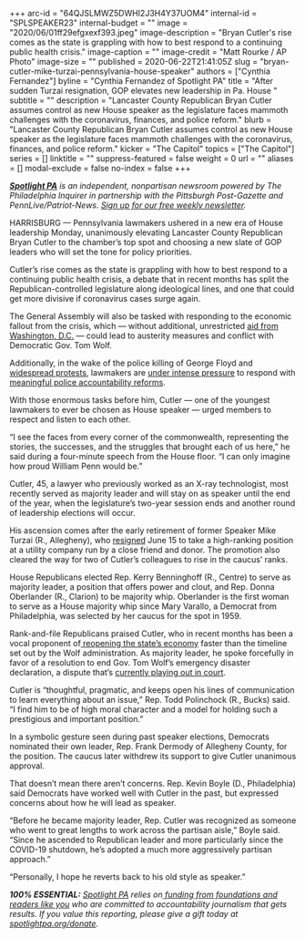 +++
arc-id = "64QJSLMWZ5DWHI2J3H4Y37UOM4"
internal-id = "SPLSPEAKER23"
internal-budget = ""
image = "2020/06/01ff29efgxexf393.jpeg"
image-description = "Bryan Cutler's rise comes as the state is grappling with how to best respond to a continuing public health crisis."
image-caption = ""
image-credit = "Matt Rourke / AP Photo"
image-size = ""
published = 2020-06-22T21:41:05Z
slug = "bryan-cutler-mike-turzai-pennsylvania-house-speaker"
authors = ["Cynthia Fernandez"]
byline = "Cynthia Fernandez of Spotlight PA"
title = "After sudden Turzai resignation, GOP elevates new leadership in Pa. House "
subtitle = ""
description = "Lancaster County Republican Bryan Cutler assumes control as new House speaker as the legislature faces mammoth challenges with the coronavirus, finances, and police reform."
blurb = "Lancaster County Republican Bryan Cutler assumes control as new House speaker as the legislature faces mammoth challenges with the coronavirus, finances, and police reform."
kicker = "The Capitol"
topics = ["The Capitol"]
series = []
linktitle = ""
suppress-featured = false
weight = 0
url = ""
aliases = []
modal-exclude = false
no-index = false
+++

<a href="https://www.spotlightpa.org/"><i><b>Spotlight PA</b></i></a><i> is an independent, nonpartisan newsroom powered by The Philadelphia Inquirer in partnership with the Pittsburgh Post-Gazette and PennLive/Patriot-News. </i><a href="https://www.spotlightpa.org/newsletters"><i>Sign up for our free weekly newsletter</i></a><i>.</i>

HARRISBURG — Pennsylvania lawmakers ushered in a new era of House leadership Monday, unanimously elevating Lancaster County Republican Bryan Cutler to the chamber’s top spot and choosing a new slate of GOP leaders who will set the tone for policy priorities. 

Cutler’s rise comes as the state is grappling with how to best respond to a continuing public health crisis, a debate that in recent months has split the Republican-controlled legislature along ideological lines, and one that could get more divisive if coronavirus cases surge again.

The General Assembly will also be tasked with responding to the economic fallout from the crisis, which — without additional, unrestricted <a href="https://www.spotlightpa.org/news/2020/05/pennsylvania-cares-act-coronavirus-federal-funding/">aid from Washington, D.C.</a> — could lead to austerity measures and conflict with Democratic Gov. Tom Wolf.

Additionally, in the wake of the police killing of George Floyd and <a href="https://www.spotlightpa.org/news/2020/06/tom-wolf-george-floyd-march-harrisburg/">widespread protests</a>, lawmakers are <a href="https://www.spotlightpa.org/news/2020/06/pennsylvania-police-misconduct-database-george-floyd/">under intense pressure</a> to respond with <a href="https://www.spotlightpa.org/news/2020/06/pennsylvania-george-floyd-protests-democrats-block-house-demand-action/">meaningful police accountability reforms</a>.

With those enormous tasks before him, Cutler — one of the youngest lawmakers to ever be chosen as House speaker — urged members to respect and listen to each other. 

<script src="https://www.spotlightpa.org/embed.js" async></script><div data-spl-embed-version="1" data-spl-src="https://www.spotlightpa.org/embeds/donate/"></div>

“I see the faces from every corner of the commonwealth, representing the stories, the successes, and the struggles that brought each of us here,” he said during a four-minute speech from the House floor. “I can only imagine how proud William Penn would be.”

Cutler, 45, a lawyer who previously worked as an X-ray technologist, most recently served as majority leader and will stay on as speaker until the end of the year, when the legislature’s two-year session ends and another round of leadership elections will occur.

His ascension comes after the early retirement of former Speaker Mike Turzai (R., Allegheny), who <a href="https://www.spotlightpa.org/news/2020/06/pennsylvania-mike-turzai-republican-speaker-resigns/">resigned</a> June 15 to take a high-ranking position at a utility company run by a close friend and donor. The promotion also cleared the way for two of Cutler’s colleagues to rise in the caucus’ ranks. 

House Republicans elected Rep. Kerry Benninghoff (R., Centre) to serve as majority leader, a position that offers power and clout, and Rep. Donna Oberlander (R., Clarion) to be majority whip. Oberlander is the first woman to serve as a House majority whip since Mary Varallo, a Democrat from Philadelphia, was selected by her caucus for the spot in 1959. 

Rank-and-file Republicans praised Cutler, who in recent months has been a vocal proponent of<a href="https://www.spotlightpa.org/news/2020/04/pennsylvania-coronavirus-business-shutdown-legislature-economy/"> reopening the state’s economy</a> faster than the timeline set out by the Wolf administration. As majority leader, he spoke forcefully in favor of a resolution to end Gov. Tom Wolf’s emergency disaster declaration, a dispute that’s <a href="https://www.spotlightpa.org/news/2020/06/pennsylvania-coronavirus-emergency-resolution-court-battle/" target=_blank>currently playing out in court</a>. 

Cutler is “thoughtful, pragmatic, and keeps open his lines of communication to learn everything about an issue,” Rep. Todd Polinchock (R., Bucks) said. “I find him to be of high moral character and a model for holding such a prestigious and important position.” 

<script src="https://www.spotlightpa.org/embed.js" async></script><div data-spl-embed-version="1" data-spl-src="https://www.spotlightpa.org/embeds/newsletter/"></div>

In a symbolic gesture seen during past speaker elections, Democrats nominated their own leader, Rep. Frank Dermody of Allegheny County, for the position. The caucus later withdrew its support to give Cutler unanimous approval. 

That doesn’t mean there aren’t concerns. Rep. Kevin Boyle (D., Philadelphia) said Democrats have worked well with Cutler in the past, but expressed concerns about how he will lead as speaker. 

“Before he became majority leader, Rep. Cutler was recognized as someone who went to great lengths to work across the partisan aisle,” Boyle said. “Since he ascended to Republican leader and more particularly since the COVID-19 shutdown, he’s adopted a much more aggressively partisan approach.”

“Personally, I hope he reverts back to his old style as speaker.” 

<i><b>100% ESSENTIAL:</b></i> <a href="https://www.spotlightpa.org/"><i>Spotlight PA</i></a><i> relies on</i><a href="https://www.spotlightpa.org/support"><i> funding from foundations and readers like you</i></a><i> who are committed to accountability journalism that gets results. If you value this reporting, please give a gift today at </i><a href="http://spotlightpa.org/donate"><i>spotlightpa.org/donate</i></a><i>.</i>
